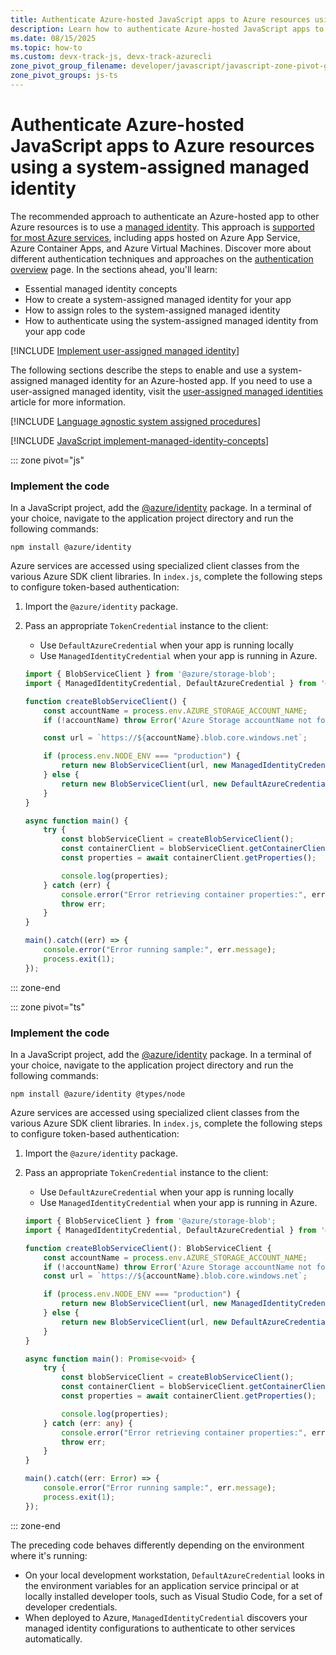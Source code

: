 ```yaml
---
title: Authenticate Azure-hosted JavaScript apps to Azure resources using a system-assigned managed identity
description: Learn how to authenticate Azure-hosted JavaScript apps to other Azure services using a system-assigned managed identity.
ms.date: 08/15/2025
ms.topic: how-to
ms.custom: devx-track-js, devx-track-azurecli
zone_pivot_group_filename: developer/javascript/javascript-zone-pivot-groups.json
zone_pivot_groups: js-ts
---
```


# Authenticate Azure-hosted JavaScript apps to Azure resources using a system-assigned managed identity

The recommended approach to authenticate an Azure-hosted app to other Azure resources is to use a [managed identity](/entra/identity/managed-identities-azure-resources/overview). This approach is [supported for most Azure services](/entra/identity/managed-identities-azure-resources/managed-identities-status), including apps hosted on Azure App Service, Azure Container Apps, and Azure Virtual Machines. Discover more about different authentication techniques and approaches on the [authentication overview](overview.md) page. In the sections ahead, you'll learn:

- Essential managed identity concepts
- How to create a system-assigned managed identity for your app
- How to assign roles to the system-assigned managed identity
- How to authenticate using the system-assigned managed identity from your app code

[!INCLUDE [Implement user-assigned managed identity](<../../../includes/authentication/managed-identity-concepts.md>)]

The following sections describe the steps to enable and use a system-assigned managed identity for an Azure-hosted app. If you need to use a user-assigned managed identity, visit the [user-assigned managed identities](user-assigned-managed-identity.md) article for more information.

[!INCLUDE [Language agnostic system assigned procedures](<../../../includes/authentication/system-assigned-managed-identity.md>)]

[!INCLUDE [JavaScript implement-managed-identity-concepts](includes/implement-managed-identity-concepts.md)]


::: zone pivot="js"

### Implement the code

In a JavaScript project, add the [@azure/identity](https://www.npmjs.com/package/@azure/identity) package. In a terminal of your choice, navigate to the application project directory and run the following commands:

```console
npm install @azure/identity
```

Azure services are accessed using specialized client classes from the various Azure SDK client libraries. In `index.js`, complete the following steps to configure token-based authentication:

1. Import the `@azure/identity` package.
1. Pass an appropriate `TokenCredential` instance to the client:
    - Use `DefaultAzureCredential` when your app is running locally
    - Use `ManagedIdentityCredential` when your app is running in Azure.

    ```javascript
    import { BlobServiceClient } from '@azure/storage-blob';
    import { ManagedIdentityCredential, DefaultAzureCredential } from '@azure/identity';
    
    function createBlobServiceClient() {
        const accountName = process.env.AZURE_STORAGE_ACCOUNT_NAME;
        if (!accountName) throw Error('Azure Storage accountName not found');
    
        const url = `https://${accountName}.blob.core.windows.net`;
    
        if (process.env.NODE_ENV === "production") {
            return new BlobServiceClient(url, new ManagedIdentityCredential());
        } else {
            return new BlobServiceClient(url, new DefaultAzureCredential());
        }
    }
    
    async function main() {
        try {
            const blobServiceClient = createBlobServiceClient();
            const containerClient = blobServiceClient.getContainerClient(process.env.AZURE_STORAGE_CONTAINER_NAME);
            const properties = await containerClient.getProperties();
    
            console.log(properties);
        } catch (err) {
            console.error("Error retrieving container properties:", err.message);
            throw err;
        }
    }
    
    main().catch((err) => {
        console.error("Error running sample:", err.message);
        process.exit(1);
    });
    ```

::: zone-end

::: zone pivot="ts"

### Implement the code

In a JavaScript project, add the [@azure/identity](https://www.npmjs.com/package/@azure/identity) package. In a terminal of your choice, navigate to the application project directory and run the following commands:

```console
npm install @azure/identity @types/node
```

Azure services are accessed using specialized client classes from the various Azure SDK client libraries. In `index.js`, complete the following steps to configure token-based authentication:

1. Import the `@azure/identity` package.
1. Pass an appropriate `TokenCredential` instance to the client:
    - Use `DefaultAzureCredential` when your app is running locally
    - Use `ManagedIdentityCredential` when your app is running in Azure.

    ```typescript
    import { BlobServiceClient } from '@azure/storage-blob';
    import { ManagedIdentityCredential, DefaultAzureCredential } from '@azure/identity';
    
    function createBlobServiceClient(): BlobServiceClient {
        const accountName = process.env.AZURE_STORAGE_ACCOUNT_NAME;
        if (!accountName) throw Error('Azure Storage accountName not found');
        const url = `https://${accountName}.blob.core.windows.net`;
    
        if (process.env.NODE_ENV === "production") {
            return new BlobServiceClient(url, new ManagedIdentityCredential());
        } else {
            return new BlobServiceClient(url, new DefaultAzureCredential());
        }
    }
    
    async function main(): Promise<void> {
        try {
            const blobServiceClient = createBlobServiceClient();
            const containerClient = blobServiceClient.getContainerClient(process.env.AZURE_STORAGE_CONTAINER_NAME!);
            const properties = await containerClient.getProperties();
    
            console.log(properties);
        } catch (err: any) {
            console.error("Error retrieving container properties:", err.message);
            throw err;
        }
    }
    
    main().catch((err: Error) => {
        console.error("Error running sample:", err.message);
        process.exit(1);
    });
    ```

::: zone-end

The preceding code behaves differently depending on the environment where it's running:

- On your local development workstation, `DefaultAzureCredential` looks in the environment variables for an application service principal or at locally installed developer tools, such as Visual Studio Code, for a set of developer credentials.
- When deployed to Azure, `ManagedIdentityCredential` discovers your managed identity configurations to authenticate to other services automatically.